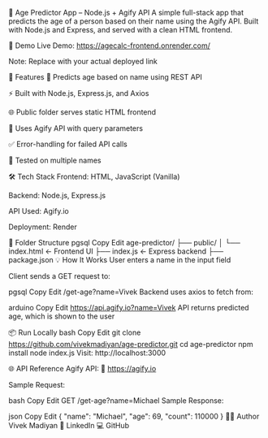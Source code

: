 🧠 Age Predictor App – Node.js + Agify API
A simple full-stack app that predicts the age of a person based on their name using the Agify API. Built with Node.js and Express, and served with a clean HTML frontend.

📸 Demo
Live Demo: https://agecalc-frontend.onrender.com/

Note: Replace with your actual deployed link

🚀 Features
🧠 Predicts age based on name using REST API

⚡ Built with Node.js, Express.js, and Axios

🌐 Public folder serves static HTML frontend

📡 Uses Agify API with query parameters

✅ Error-handling for failed API calls

🧪 Tested on multiple names

🛠️ Tech Stack
Frontend: HTML, JavaScript (Vanilla)

Backend: Node.js, Express.js

API Used: Agify.io

Deployment: Render

📁 Folder Structure
pgsql
Copy
Edit
age-predictor/
├── public/
│   └── index.html       ← Frontend UI
├── index.js             ← Express backend
├── package.json
💡 How It Works
User enters a name in the input field

Client sends a GET request to:

pgsql
Copy
Edit
/get-age?name=Vivek
Backend uses axios to fetch from:

arduino
Copy
Edit
https://api.agify.io?name=Vivek
API returns predicted age, which is shown to the user

📦 Run Locally
bash
Copy
Edit
git clone https://github.com/vivekmadiyan/age-predictor.git
cd age-predictor
npm install
node index.js
Visit: http://localhost:3000

🌐 API Reference
Agify API:
📎 https://agify.io

Sample Request:

bash
Copy
Edit
GET /get-age?name=Michael
Sample Response:

json
Copy
Edit
{
  "name": "Michael",
  "age": 69,
  "count": 110000
}
🙋‍♂️ Author
Vivek Madiyan
🔗 LinkedIn
💻 GitHub

